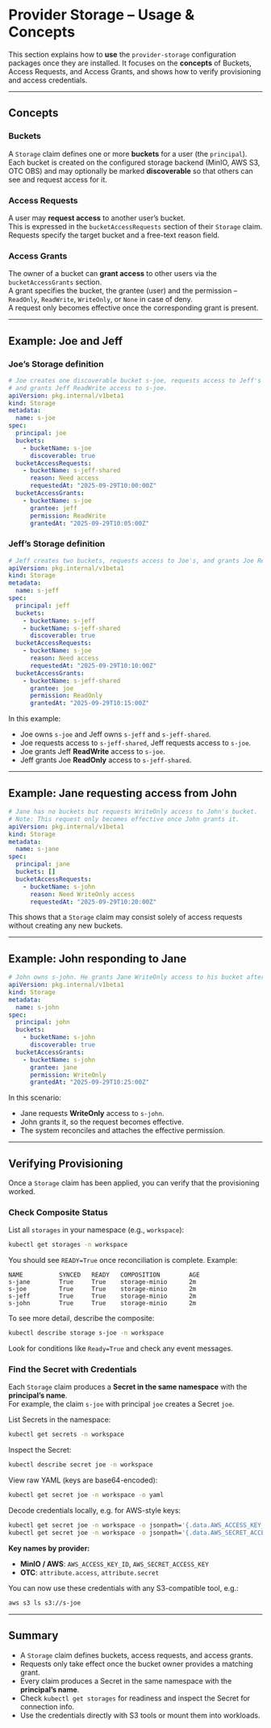 # Provider Storage – Usage & Concepts

This section explains how to **use** the `provider-storage` configuration packages once they are installed. It focuses on the **concepts** of Buckets, Access Requests, and Access Grants, and shows how to verify provisioning and access credentials.

---

## Concepts

### Buckets
A `Storage` claim defines one or more **buckets** for a user (the `principal`).  
Each bucket is created on the configured storage backend (MinIO, AWS S3, OTC OBS) and may optionally be marked **discoverable** so that others can see and request access for it.

### Access Requests
A user may **request access** to another user’s bucket.  
This is expressed in the `bucketAccessRequests` section of their `Storage` claim.  
Requests specify the target bucket and a free-text reason field.

### Access Grants
The owner of a bucket can **grant access** to other users via the `bucketAccessGrants` section.  
A grant specifies the bucket, the grantee (user) and the permission – `ReadOnly`, `ReadWrite`, `WriteOnly`, or `None` in case of deny.  
A request only becomes effective once the corresponding grant is present.

---

## Example: Joe and Jeff

### Joe’s Storage definition

```yaml
# Joe creates one discoverable bucket s-joe, requests access to Jeff's bucket,
# and grants Jeff ReadWrite access to s-joe.
apiVersion: pkg.internal/v1beta1
kind: Storage
metadata:
  name: s-joe
spec:
  principal: joe
  buckets:
    - bucketName: s-joe
      discoverable: true
  bucketAccessRequests:
    - bucketName: s-jeff-shared
      reason: Need access
      requestedAt: "2025-09-29T10:00:00Z"
  bucketAccessGrants:
    - bucketName: s-joe
      grantee: jeff
      permission: ReadWrite
      grantedAt: "2025-09-29T10:05:00Z"
```

### Jeff’s Storage definition

```yaml
# Jeff creates two buckets, requests access to Joe's, and grants Joe ReadOnly access.
apiVersion: pkg.internal/v1beta1
kind: Storage
metadata:
  name: s-jeff
spec:
  principal: jeff
  buckets:
    - bucketName: s-jeff
    - bucketName: s-jeff-shared
      discoverable: true
  bucketAccessRequests:
    - bucketName: s-joe
      reason: Need access
      requestedAt: "2025-09-29T10:10:00Z"
  bucketAccessGrants:
    - bucketName: s-jeff-shared
      grantee: joe
      permission: ReadOnly
      grantedAt: "2025-09-29T10:15:00Z"
```

In this example:

- Joe owns `s-joe` and Jeff owns `s-jeff` and `s-jeff-shared`.
- Joe requests access to `s-jeff-shared`, Jeff requests access to `s-joe`.
- Joe grants Jeff **ReadWrite** access to `s-joe`.
- Jeff grants Joe **ReadOnly** access to `s-jeff-shared`.

---

## Example: Jane requesting access from John

```yaml
# Jane has no buckets but requests WriteOnly access to John's bucket.
# Note: This request only becomes effective once John grants it.
apiVersion: pkg.internal/v1beta1
kind: Storage
metadata:
  name: s-jane
spec:
  principal: jane
  buckets: []
  bucketAccessRequests:
    - bucketName: s-john
      reason: Need WriteOnly access
      requestedAt: "2025-09-29T10:20:00Z"
```

This shows that a `Storage` claim may consist solely of access requests without creating any new buckets.

---

## Example: John responding to Jane

```yaml
# John owns s-john. He grants Jane WriteOnly access to his bucket after her request.
apiVersion: pkg.internal/v1beta1
kind: Storage
metadata:
  name: s-john
spec:
  principal: john
  buckets:
    - bucketName: s-john
      discoverable: true
  bucketAccessGrants:
    - bucketName: s-john
      grantee: jane
      permission: WriteOnly
      grantedAt: "2025-09-29T10:25:00Z"
```

In this scenario:

- Jane requests **WriteOnly** access to `s-john`.
- John grants it, so the request becomes effective.
- The system reconciles and attaches the effective permission.

---

## Verifying Provisioning

Once a `Storage` claim has been applied, you can verify that the provisioning worked.

### Check Composite Status

List all `storages` in your namespace (e.g., `workspace`):

```bash
kubectl get storages -n workspace
```

You should see `READY=True` once reconciliation is complete. Example:

```
NAME          SYNCED   READY   COMPOSITION        AGE
s-jane        True     True    storage-minio      2m
s-joe         True     True    storage-minio      2m
s-jeff        True     True    storage-minio      2m
s-john        True     True    storage-minio      2m
```

To see more detail, describe the composite:

```bash
kubectl describe storage s-joe -n workspace
```

Look for conditions like `Ready=True` and check any event messages.

### Find the Secret with Credentials

Each `Storage` claim produces a **Secret in the same namespace** with the **principal’s name**.  
For example, the claim `s-joe` with principal `joe` creates a Secret `joe`.

List Secrets in the namespace:

```bash
kubectl get secrets -n workspace
```

Inspect the Secret:

```bash
kubectl describe secret joe -n workspace
```

View raw YAML (keys are base64-encoded):

```bash
kubectl get secret joe -n workspace -o yaml
```

Decode credentials locally, e.g. for AWS-style keys:

```bash
kubectl get secret joe -n workspace -o jsonpath='{.data.AWS_ACCESS_KEY_ID}' | base64 -d; echo
kubectl get secret joe -n workspace -o jsonpath='{.data.AWS_SECRET_ACCESS_KEY}' | base64 -d; echo
```

**Key names by provider:**
- **MinIO / AWS**: `AWS_ACCESS_KEY_ID`, `AWS_SECRET_ACCESS_KEY`
- **OTC**: `attribute.access`, `attribute.secret`

You can now use these credentials with any S3-compatible tool, e.g.:

```bash
aws s3 ls s3://s-joe
```

---

## Summary

- A `Storage` claim defines buckets, access requests, and access grants.  
- Requests only take effect once the bucket owner provides a matching grant.  
- Every claim produces a Secret in the same namespace with the **principal’s name**.  
- Check `kubectl get storages` for readiness and inspect the Secret for connection info.  
- Use the credentials directly with S3 tools or mount them into workloads.
